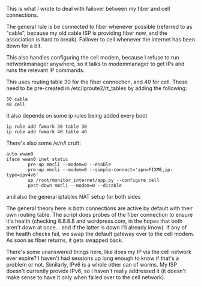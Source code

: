 This is what I wrote to deal with failover between my fiber and cell connections.

The general rule is be connected to fiber whenever possible (referred to as "cable", because my
old cable ISP is providing fiber now, and the association is hard to break).  Failover to cell
whenever the internet has been down for a bit.

This also handles configuring the cell modem, because I refuse to run networkmanager anywhere, so 
it talks to modemmanager to get IPs and runs the relevant IP commands.

This uses routing table 30 for the fiber connection, and 40 for cell.  These need to be pre-created
in /etc/iproute2/rt_tables by adding the following:

```
30 cable
40 cell
```

It also depends on some ip rules being added every boot

```
ip rule add fwmark 30 table 30
ip rule add fwmark 40 table 40
```

There's also some /e/n/i cruft:

```
auto wwan0
iface wwan0 inet static
        pre-up mmcli --modem=0 --enable
        pre-up mmcli --modem=0 --simple-connect='apn=FIXME,ip-type=ipv4v6'
        up /root/monitor_internet/app.py --configure_cell
        post-down mmcli --modem=0 --disable
```

and also the general iptables NAT setup for both sides

The general theory here is both connections are active by default with their own routing table. 
The script does probes of the fiber connection to ensure it's health (checking 8.8.8.8 and wordpress.com,
in the hopes that both aren't down at once... and if the latter is down I'll already know).  If any
of the health checks fail, we swap the default gateway over to the cell modem.  As soon as fiber returns,
it gets swapped back.

There's some unanswered things here, like does my IP via the cell network ever expire?  I haven't had sessions
up long enough to know if that's a problem or not.  Similarly, IPv6 is a whole other can of worms.  My ISP
doesn't currently provide IPv6, so I haven't really addressed it (it doesn't make sense to have it only when
failed over to the cell network).
